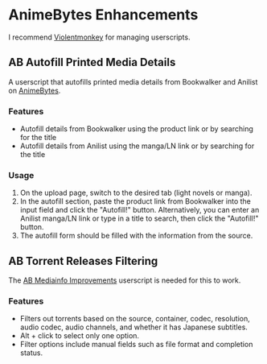 # AnimeBytes Enhancements

I recommend [Violentmonkey](https://violentmonkey.github.io/) for managing userscripts.

## AB Autofill Printed Media Details

A userscript that autofills printed media details from Bookwalker and Anilist on [AnimeBytes](https://animebytes.tv/).

### Features
- Autofill details from Bookwalker using the product link or by searching for the title
- Autofill details from Anilist using the manga/LN link or by searching for the title

### Usage
1. On the upload page, switch to the desired tab (light novels or manga).
2. In the autofill section, paste the product link from Bookwalker into the input field and click the "Autofill!" button. 
Alternatively, you can enter an Anilist manga/LN link or type in a title to search, then click the "Autofill!" button.
3. The autofill form should be filled with the information from the source.

## AB Torrent Releases Filtering

The [AB Mediainfo Improvements](https://animebytes.tv/forums.php?action=viewthread&threadid=27557) userscript is needed for this to work.

### Features
 - Filters out torrents based on the source, container, codec, resolution, audio codec, audio channels, and whether it has Japanese subtitles.
 - Alt + click to select only one option.
 - Filter options include manual fields such as file format and completion status.
